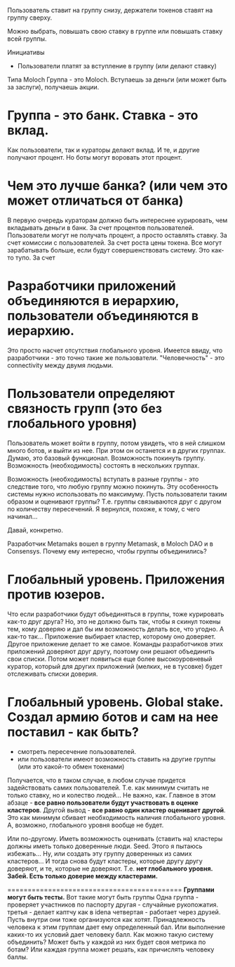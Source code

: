
Пользователь ставит на группу снизу, держатели токенов ставят на группу сверху. 

Можно выбрать, повышать свою ставку в группе или повышать ставку всей группы. 

Инициативы
- Пользователи платят за вступление в группу (или делают ставку)



Типа Moloch
Группа - это Moloch. Вступаешь за деньги (или может быть за заслуги), получаешь акции. 

# Группа - это банк. Ставка - это вклад.
Как пользователи, так и кураторы делают вклад. И те, и другие получают процент. Но боты могут воровать этот процент. 

# Чем это лучше банка? (или чем это может отличаться от банка)
В первую очередь кураторам должно быть интереснее курировать, чем вкладывать деньги в банк. 
За счет процентов пользователей. Пользователи могут не получать процент, а просто оставлять ставку.
За счет комиссии с пользователей. 
За счет роста цены токена. Все могут зарабатывать больше, если будут совершенствовать систему. Это как-то тупо. 
За счет







# Разработчики приложений объединяются в иерархию, пользователи объединяются в иерархию.
Это просто насчет отсутствия глобального уровня. Имеется ввиду, что разработчики - это точно такие же пользователи. "Человечность" - это connectivity между двумя людьми. 

# Пользователи определяют связность групп (это без глобального уровня)

Пользователь может войти в группу, потом увидеть, что в ней слишком много ботов, и выйти из нее. При этом он останется и в других группах. Думаю, это базовый функционал. Возможность покинуть группу. Возможность (необходимость) состоять в нескольких группах. 

Возможность (необходимость) вступать в разные группы - это следствие того, что любую группу можно покинуть. Эту особенность системы нужно использовать по максимуму. Пусть пользователи таким образом и оценивают группы? Т.е. группы связываются друг с другом по количеству пересечений. Я вернулся, похоже, к тому, с чего начинал... 

Давай, конкретно. 

Разработчик Metamaks вошел в группу Metamask, в Moloch DAO и в Consensys. Почему ему интересно, чтобы группы объединились?


# Глобальный уровень. Приложения против юзеров. 
Что если разработчики будут объединяться в группы, тоже курировать как-то друг друга? Но, это не должно быть так, чтобы я скинул токены тем, кому доверяю и дал бы им возможность делать все, что угодно. А как-то так...
Приложение выбирает кластер, которому оно доверяет. 
Другое приложение делает то же самое. 
Команды разработчиков этих приложений доверяют друг другу, поэтому они решают объединить свои списки. Потом может появиться еще более высокоуровневый куратор, который для других приложений (мелких, не в тусовке) будет отслеживать списки доверия.



# Глобальный уровень. Global stake. Создал армию ботов и сам на нее поставил - как быть?
- смотреть пересечение пользователей.
- или пользователи имеют возможность ставить на другие группы (или это какой-то обмен токенами)

Получается, что в таком случае, в любом случае придется задействовать самих пользователей. Т.е. как минимум считать не только ставку, но и колество людей... Не важно, как. Главное в этом абзаце - __все равно пользователи будут участвовать в оценке кластеров__. Другой вывод - __все равно один кластер оценивает другой__. Это как минимум сбивает необходимость наличия глобального уровня. А, возможно, глобального уровня вообще не будет. 

Или по-другому. Иметь возможность оценивать (ставить на) кластеры должны иметь только доверенные люди. Seed. Этого я пытаюсь избежать... Ну, или создать эту группу доверенных из самих кластеров... И тогда снова будут кластеры, которые другу другу доверяют, и те, которые не доверяют. Т.е. __нет глобального уровня. Забей. Есть только доверие между кластерами.__




===========================================
__Группами могут быть тесты.__ Вот такие могут быть группы 
Одна группа - проверяет участников по паспорту
другая - случайные рукопожатия. 
третья - делает каптчу как в idena
четвертая - работает через друзей. 
Пусть внутри они тоже организуются как хотят. Принадлежность человека к этим группам дает ему определенный бал. Или выполнение каких-то их условий дает человеку балл. 
Как можно такую систему объединить? 
Может быть у каждой из них будет своя метрика по ботам?
Или каждая группа может решать, как причислять человеку баллы. 